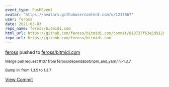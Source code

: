 ```yaml
---
event_type: PushEvent
avatar: "https://avatars.githubusercontent.com/u/121766?"
user: feross
date: 2021-03-03
repo_name: feross/bitmidi.com
html_url: https://github.com/feross/bitmidi.com/commit/810737f63e5d9128d32e03d60cc110efbc576959
repo_url: https://github.com/feross/bitmidi.com
---
```


<a href='https://github.com/feross' target='_blank'>feross</a> pushed to <a href='https://github.com/feross/bitmidi.com' target='_blank'>feross/bitmidi.com</a>

<small>Merge pull request #107 from feross/dependabot/npm_and_yarn/ini-1.3.7

Bump ini from 1.3.5 to 1.3.7</small>

<a href='https://github.com/feross/bitmidi.com/commit/810737f63e5d9128d32e03d60cc110efbc576959' target='_blank'>View Commit</a>